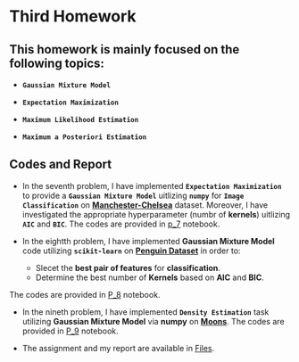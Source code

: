 # Third Homework

## This homework is mainly focused on the following topics:

* **`Gaussian Mixture Model`**

* **`Expectation Maximization`**

* **`Maximum Likelihood Estimation`**

* **`Maximum a Posteriori Estimation`**


## Codes and Report

* In the seventh problem, I have implemented **`Expectation Maximization`** to provide a **`Gaussian Mixture Model`** uitlizing **`numpy`** for **`Image Classification`** on [**Manchester-Chelsea**](https://github.com/ARokni/Machine-Learning/tree/main/Homework/3/Problem%207/Manchester_Chelsea) dataset. Moreover, I have investigated the appropriate hyperparameter (numbr of **kernels**) uitlizing **`AIC`** and **`BIC`**. The codes are provided in [p_7](https://github.com/ARokni/Machine-Learning/blob/main/Homework/3/Problem%207/P7.ipynb) notebook.


* In the eightth problem, I have implemented **Gaussian Mixture Model** code utilizing **`scikit-learn`** on [**Penguin Dataset**](https://github.com/ARokni/Machine-Learning/blob/main/Homework/3/Problem%208/penguins.csv) in order to:

    - Slecet the **best pair of features** for **classification**.
    - Determine the best number of **Kernels** based on **AIC** and **BIC**.

The codes are provided in [P_8](https://github.com/ARokni/Machine-Learning/blob/main/Homework/3/Problem%208/P8.ipynb) notebook.

* In the nineth problem, I have implemented **`Density Estimation`** task utilizing **Gaussian Mixture Model** via **numpy** on [**Moons**](https://github.com/ARokni/Machine-Learning/blob/main/Homework/3/Problem%209/moons.csv). The codes are provided in [P_9](https://github.com/ARokni/Machine-Learning/blob/main/Homework/3/Problem%209/P9.ipynb) notebook.


* The assignment and my report are available in [Files](https://github.com/ARokni/Machine-Learning/tree/main/Homework/2/Files).
